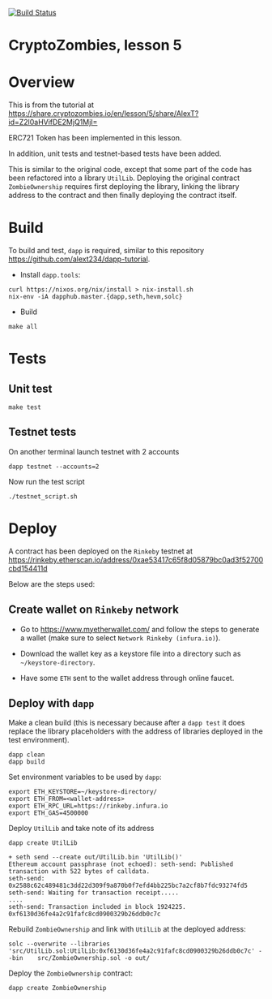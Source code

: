 [![Build Status](https://travis-ci.org/alext234/crypto-zombies-l5.svg?branch=refactor-into-library)](https://travis-ci.org/alext234/crypto-zombies-l5)


# CryptoZombies, lesson 5

# Overview

This is from the tutorial at https://share.cryptozombies.io/en/lesson/5/share/AlexT?id=Z2l0aHVifDE2MjQ1MjI=

ERC721 Token has been implemented in this lesson.

In addition, unit tests and testnet-based tests have been added.

This is similar to the original code, except that some part of the code has been refactored into 
a library `UtilLib`. Deploying the original contract `ZombieOwnership` requires 
first deploying the library, linking the library address to the contract and then 
finally deploying the contract itself.

# Build 

To build and test, `dapp` is required, similar to this repository https://github.com/alext234/dapp-tutorial.

- Install `dapp.tools`:

```
curl https://nixos.org/nix/install > nix-install.sh
nix-env -iA dapphub.master.{dapp,seth,hevm,solc}

```
- Build

```
make all
```

# Tests

## Unit test

```
make test
```


## Testnet tests


On another terminal launch testnet with 2 accounts

```
dapp testnet --accounts=2
```

Now run the test script

```
./testnet_script.sh
```

# Deploy

A contract has been deployed on the `Rinkeby` testnet at 
https://rinkeby.etherscan.io/address/0xae53417c65f8d05879bc0ad3f52700cbd154411d


Below are the steps used:

## Create wallet on `Rinkeby` network

- Go to https://www.myetherwallet.com/ and follow the steps to generate a wallet 
(make sure to select `Network Rinkeby (infura.io)`).

- Download the wallet key as a keystore file into a directory such as `~/keystore-directory`.

- Have some `ETH` sent to the wallet address through online faucet.

## Deploy with `dapp`

Make a clean build (this is necessary because after a `dapp test` it does replace the library 
placeholders with the address of libraries deployed in the test environment).

```
dapp clean
dapp build
```

Set environment variables to be used by `dapp`:
```
export ETH_KEYSTORE=~/keystore-directory/
export ETH_FROM=<wallet-address>
export ETH_RPC_URL=https://rinkeby.infura.io
export ETH_GAS=4500000
```
Deploy `UtilLib` and take note of its address

```
dapp create UtilLib

+ seth send --create out/UtilLib.bin 'UtilLib()'
Ethereum account passphrase (not echoed): seth-send: Published transaction with 522 bytes of calldata.
seth-send: 0x2588c62c489481c3dd22d309f9a870b0f7efd4bb225bc7a2cf8b7fdc93274fd5
seth-send: Waiting for transaction receipt.....
....
seth-send: Transaction included in block 1924225.
0xf6130d36fe4a2c91fafc8cd0900329b26ddb0c7c

```

Rebuild `ZombieOwnership` and link with `UtilLib` at the deployed address:

```
solc --overwrite --libraries 'src/UtilLib.sol:UtilLib:0xf6130d36fe4a2c91fafc8cd0900329b26ddb0c7c' --bin    src/ZombieOwnership.sol -o out/

```
Deploy the `ZombieOwnership` contract:

```
dapp create ZombieOwnership
```

